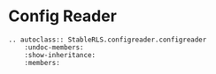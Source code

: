 # Config Reader

```{eval-rst}
.. autoclass:: StableRLS.configreader.configreader
    :undoc-members:
    :show-inheritance:
    :members: 
```
